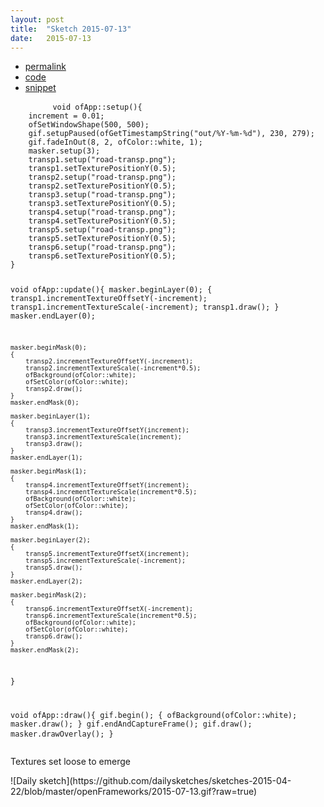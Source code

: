 ```yaml
---
layout: post
title:  "Sketch 2015-07-13"
date:   2015-07-13
---
```

<div class="code">
    <ul>
		<li><a href="{% post_url 2015-07-13-sketch %}">permalink</a></li>
		<li><a href="https://github.com/dailysketches/dailySketches/tree/master/sketches/2015-07-13">code</a></li>
		<li><a href="#" class="snippet-button">snippet</a></li>
	</ul>
    <pre class="snippet">
        <code class="cpp">void ofApp::setup(){
    increment = 0.01;
    ofSetWindowShape(500, 500);
    gif.setupPaused(ofGetTimestampString("out/%Y-%m-%d"), 230, 279);
    gif.fadeInOut(8, 2, ofColor::white, 1);
    masker.setup(3);
    transp1.setup("road-transp.png");
    transp1.setTexturePositionY(0.5);
    transp2.setup("road-transp.png");
    transp2.setTexturePositionY(0.5);
    transp3.setup("road-transp.png");
    transp3.setTexturePositionY(0.5);
    transp4.setup("road-transp.png");
    transp4.setTexturePositionY(0.5);
    transp5.setup("road-transp.png");
    transp5.setTexturePositionY(0.5);
    transp6.setup("road-transp.png");
    transp6.setTexturePositionY(0.5);
}

void ofApp::update(){
    masker.beginLayer(0);
    {
        transp1.incrementTextureOffsetY(-increment);
        transp1.incrementTextureScale(-increment);
        transp1.draw();
    }
    masker.endLayer(0);

    masker.beginMask(0);
    {
        transp2.incrementTextureOffsetY(-increment);
        transp2.incrementTextureScale(-increment*0.5);
        ofBackground(ofColor::white);
        ofSetColor(ofColor::white);
        transp2.draw();
    }
    masker.endMask(0);
    
    masker.beginLayer(1);
    {
        transp3.incrementTextureOffsetY(increment);
        transp3.incrementTextureScale(increment);
        transp3.draw();
    }
    masker.endLayer(1);
    
    masker.beginMask(1);
    {
        transp4.incrementTextureOffsetY(increment);
        transp4.incrementTextureScale(increment*0.5);
        ofBackground(ofColor::white);
        ofSetColor(ofColor::white);
        transp4.draw();
    }
    masker.endMask(1);
    
    masker.beginLayer(2);
    {
        transp5.incrementTextureOffsetX(increment);
        transp5.incrementTextureScale(-increment);
        transp5.draw();
    }
    masker.endLayer(2);
    
    masker.beginMask(2);
    {
        transp6.incrementTextureOffsetX(-increment);
        transp6.incrementTextureScale(increment*0.5);
        ofBackground(ofColor::white);
        ofSetColor(ofColor::white);
        transp6.draw();
    }
    masker.endMask(2);
}

void ofApp::draw(){
    gif.begin();
    {
        ofBackground(ofColor::white);
        masker.draw();
    }
    gif.endAndCaptureFrame();
    gif.draw();
    masker.drawOverlay();
}</code>
    </pre>
</div>
<p class="description">Textures set loose to emerge</p>
![Daily sketch](https://github.com/dailysketches/sketches-2015-04-22/blob/master/openFrameworks/2015-07-13.gif?raw=true)
